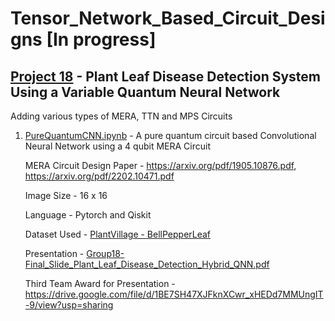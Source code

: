 # Tensor_Network_Based_Circuit_Designs [In progress] 

## [Project 18](https://qworld.net/qintern-2022/) - Plant Leaf Disease Detection System Using a Variable Quantum Neural Network 
Adding various types of MERA, TTN and MPS Circuits

1) [PureQuantumCNN.ipynb](https://github.com/bopardikarsoham/Tensor_Network_Based_Circuit_Designs/blob/main/PureQuantumCNNQiskit.ipynb) - A pure quantum circuit based Convolutional Neural Network using a 4 qubit MERA Circuit
   
   MERA Circuit Design Paper - https://arxiv.org/pdf/1905.10876.pdf, https://arxiv.org/pdf/2202.10471.pdf
   
   Image Size - 16 x 16
   
   Language - Pytorch and Qiskit
   
   Dataset Used - [PlantVillage - BellPepperLeaf](https://www.kaggle.com/datasets/abdallahalidev/plantvillage-dataset)
   
   Presentation - 
   [Group18-Final_Slide_Plant_Leaf_Disease_Detection_Hybrid_QNN.pdf](https://github.com/bopardikarsoham/Tensor_Network_Based_Circuit_Designs/files/9439236/Group18-Final_Slide_Plant_Leaf_Disease_Detection_Hybrid_QNN.pdf)
   
   Third Team Award for Presentation - https://drive.google.com/file/d/1BE7SH47XJFknXCwr_xHEDd7MMUngIT-9/view?usp=sharing
   
